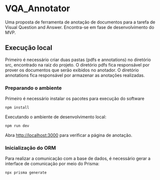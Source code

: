 
# VQA_Annotator

Uma proposta de ferramenta de anotação de documentos para a tarefa de Visual Question and Answer. Encontra-se em fase de desenvolvimento do MVP.

## Execução local

Primeiro é necessário criar duas pastas (pdfs e annotations) no diretório src, encontrado na raiz do projeto. O diretório pdfs fica responsável por prover os documentos que serão exibidos no anotador. O diretório annotations fica responsável por armazenar as anotações realizadas.

### Preparando o ambiente

Primeiro é necessário instalar os pacotes para execução do software

```bash
npm install
```

Executando o ambiente de desenvolvimento local:

```bash
npm run dev
```

Abra [http://localhost:3000](http://localhost:3000) para verificar a página de anotação.

### Inicialização do ORM

Para realizar a comunicação com a base de dados, é necessário gerar a interface de comunicação por meio do Prisma:

```bash
npx prisma generate
```
